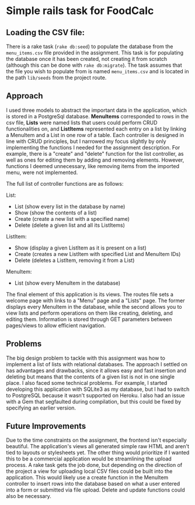 # Simple rails task for FoodCalc

## Loading the CSV file:
There is a rake task (`rake db:seed`) to populate the database from the `menu_items.csv` file provided in the assignment. This task is for populating the database once it has been created, not creating it from scratch (although this can be done with `rake db:migrate`). The task assumes that the file you wish to populate from is named `menu_items.csv` and is located in the path `lib/seeds` from the project route.

## Approach
I used three models to abstract the important data in the application, which is stored in a PostgreSql database. **MenuItems** corresponded to rows in the csv file, **Lists** were named lists that users could perform CRUD functionalities on, and **ListItems** represented each entry on a list by linking a MenuItem and a List in one row of a table. Each controller is designed in line with CRUD principles, but I narrowed my focus slightly by only implementing the functions I needed for the assignment description. For example, there is a "create" and "delete" function for the list controller, as well as ones for editing them by adding and removing elements. However, functions I deemed unnecessary, like removing items from the imported menu, were not implemented.

The full list of controller functions are as follows:

List:
- List (show every list in the database by name)
- Show (show the contents of a list)
- Create (create a new list with a specified name)
- Delete (delete a given list and all its ListItems)

ListItem:
- Show (display a given ListItem as it is present on a list)
- Create (creates a new ListItem with specified List and MenuItem IDs)
- Delete (deletes a ListItem, removing it from a List)

MenuItem:
- List (show every MenuItem in the database)

The final element of this application is its views. The routes file sets a welcome page with links to a "Menu" page and a "Lists" page. The former displays every MenuItem in the database, while the second allows you to view lists and perform operations on them like creating, deleting, and editing them. Information is stored through GET parameters between pages/views to allow efficient navigation.

## Problems
The big design problem to tackle with this assignment was how to implement a list of lists with relational databases. The approach I settled on has advantages and drawbacks, since it allows easy and fast insertion and deleting but means that the contents of a given list is not in one single place. I also faced some technical problems. For example, I started developing this application with SQLite3 as my database, but I had to switch to PostgreSQL because it wasn't supported on Heroku. I also had an issue with a Gem that segfaulted during compilation, but this could be fixed by specifying an earlier version.

## Future Improvements
Due to the time constraints on the assignment, the frontend isn't especially beautiful. The application's views all generated simple raw HTML and aren't tied to layouts or stylesheets yet. The other thing would prioritize if I wanted this to be a commercial application would be streamlining the upload process. A rake task gets the job done, but depending on the direction of the project a view for uploading local CSV files could be built into the application. This would likely use a create function in the MenuItem controller to insert rows into the database based on what a user entered into a form or submitted via file upload. Delete and update functions could also be necessary.